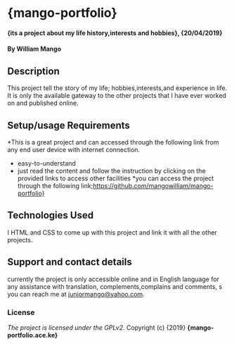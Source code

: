 # {mango-portfolio}
#### {its a project about my life history,interests and hobbies}, {20/04/2019}
#### By **William Mango**
## Description
This project tell the story of my life; hobbies,interests,and experience in life. It is only the available gateway to the other projects that I have ever worked on and published online.
## Setup/usage Requirements
*This is a great project and can accessed through the following link from any end user device with internet connection.
* easy-to-understand
* just read the content and follow the instruction by clicking on the provided links to access other facilities
*you can access the project through the following link;https://github.com/mangowilliam/mango-portfolio}
## Technologies Used
I HTML and CSS to come up with this project and link it with all the other projects.
## Support and contact details
currently the project is only accessible online and in English language for any assistance with translation, complements,complains and comments, s you can reach me at juniormango@yahoo.com.
### License
*The project is licensed under the GPLv2.*
Copyright (c) {2019} **{mango-portfolio.ace.ke}**

